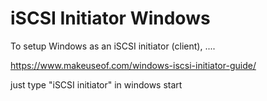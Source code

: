 # iSCSI Initiator Windows

To setup Windows as an iSCSI initiator (client), ....

https://www.makeuseof.com/windows-iscsi-initiator-guide/

just type "iSCSI initiator" in windows start 
